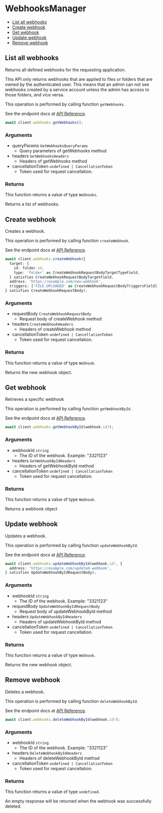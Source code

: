 # WebhooksManager

- [List all webhooks](#list-all-webhooks)
- [Create webhook](#create-webhook)
- [Get webhook](#get-webhook)
- [Update webhook](#update-webhook)
- [Remove webhook](#remove-webhook)

## List all webhooks

Returns all defined webhooks for the requesting application.

This API only returns webhooks that are applied to files or folders that are
owned by the authenticated user. This means that an admin can not see webhooks
created by a service account unless the admin has access to those folders, and
vice versa.

This operation is performed by calling function `getWebhooks`.

See the endpoint docs at
[API Reference](https://developer.box.com/reference/get-webhooks/).

<!-- sample get_webhooks -->

```ts
await client.webhooks.getWebhooks();
```

### Arguments

- queryParams `GetWebhooksQueryParams`
  - Query parameters of getWebhooks method
- headers `GetWebhooksHeaders`
  - Headers of getWebhooks method
- cancellationToken `undefined | CancellationToken`
  - Token used for request cancellation.

### Returns

This function returns a value of type `Webhooks`.

Returns a list of webhooks.

## Create webhook

Creates a webhook.

This operation is performed by calling function `createWebhook`.

See the endpoint docs at
[API Reference](https://developer.box.com/reference/post-webhooks/).

<!-- sample post_webhooks -->

```ts
await client.webhooks.createWebhook({
  target: {
    id: folder.id,
    type: 'folder' as CreateWebhookRequestBodyTargetTypeField,
  } satisfies CreateWebhookRequestBodyTargetField,
  address: 'https://example.com/new-webhook',
  triggers: ['FILE.UPLOADED' as CreateWebhookRequestBodyTriggersField],
} satisfies CreateWebhookRequestBody);
```

### Arguments

- requestBody `CreateWebhookRequestBody`
  - Request body of createWebhook method
- headers `CreateWebhookHeaders`
  - Headers of createWebhook method
- cancellationToken `undefined | CancellationToken`
  - Token used for request cancellation.

### Returns

This function returns a value of type `Webhook`.

Returns the new webhook object.

## Get webhook

Retrieves a specific webhook

This operation is performed by calling function `getWebhookById`.

See the endpoint docs at
[API Reference](https://developer.box.com/reference/get-webhooks-id/).

<!-- sample get_webhooks_id -->

```ts
await client.webhooks.getWebhookById(webhook.id!);
```

### Arguments

- webhookId `string`
  - The ID of the webhook. Example: "3321123"
- headers `GetWebhookByIdHeaders`
  - Headers of getWebhookById method
- cancellationToken `undefined | CancellationToken`
  - Token used for request cancellation.

### Returns

This function returns a value of type `Webhook`.

Returns a webhook object

## Update webhook

Updates a webhook.

This operation is performed by calling function `updateWebhookById`.

See the endpoint docs at
[API Reference](https://developer.box.com/reference/put-webhooks-id/).

<!-- sample put_webhooks_id -->

```ts
await client.webhooks.updateWebhookById(webhook.id!, {
  address: 'https://example.com/updated-webhook',
} satisfies UpdateWebhookByIdRequestBody);
```

### Arguments

- webhookId `string`
  - The ID of the webhook. Example: "3321123"
- requestBody `UpdateWebhookByIdRequestBody`
  - Request body of updateWebhookById method
- headers `UpdateWebhookByIdHeaders`
  - Headers of updateWebhookById method
- cancellationToken `undefined | CancellationToken`
  - Token used for request cancellation.

### Returns

This function returns a value of type `Webhook`.

Returns the new webhook object.

## Remove webhook

Deletes a webhook.

This operation is performed by calling function `deleteWebhookById`.

See the endpoint docs at
[API Reference](https://developer.box.com/reference/delete-webhooks-id/).

<!-- sample delete_webhooks_id -->

```ts
await client.webhooks.deleteWebhookById(webhook.id!);
```

### Arguments

- webhookId `string`
  - The ID of the webhook. Example: "3321123"
- headers `DeleteWebhookByIdHeaders`
  - Headers of deleteWebhookById method
- cancellationToken `undefined | CancellationToken`
  - Token used for request cancellation.

### Returns

This function returns a value of type `undefined`.

An empty response will be returned when the webhook
was successfully deleted.

